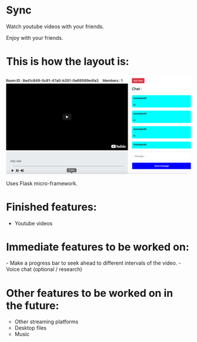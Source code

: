 # Sync
Watch youtube videos with your friends.

Enjoy with your friends.

<h1>This is how the layout is:</h1>

<img src="/static/cover.png" alt="example">

Uses Flask micro-framework.

<h1>Finished features: </h1>
<ul style="list-style-type:disc">
    <li>Youtube videos</li>
</ul>

<h1>Immediate features to be worked on:</h1>
- Make a progress bar to seek ahead to different intervals of the video.
- Voice chat (optional / research)

<h1>Other features to be worked on in the future:</h1>
<ul style="list-style-type:circle">
    <li>Other streaming platforms</li>
    <li>Desktop files</li>
    <li>Music</li>
</ul>

